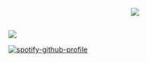 <p align="center">
  <a href="https://github.com/Wonxen/" target="_blank"><img src="https://lanyard-profile-readme.vercel.app/api/972920818969505875?theme=red&bg=171a1f&animated=true&hideDiscrim=false&borderRadius=10px&locale=true"/></a>
  
  <h2 align="center"></h2>
<p align="center">

  <a href="https://github.com/Wonxen/" target="_blank"><img src="https://spotify-github-profile.vercel.app/api/view?uid=bhf01syvx5h4s1v3jqriy5cey&cover_image=true&theme=default)](https://github.com/kittinan/spotify-github-profile"/></a>
  
  [![spotify-github-profile](https://spotify-github-profile.vercel.app/api/view?uid=bhf01syvx5h4s1v3jqriy5cey&cover_image=true&theme=default)](https://github.com/kittinan/spotify-github-profile)
  
</p>
